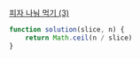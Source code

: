 [피자 나눠 먹기 (3)](https://school.programmers.co.kr/learn/courses/30/lessons/120816)

```js
function solution(slice, n) {
    return Math.ceil(n / slice)
}
```